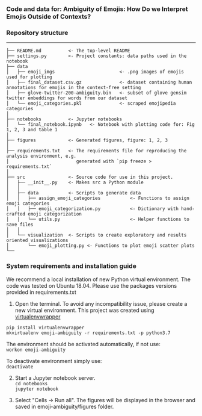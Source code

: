 ### Code and data for: Ambiguity of Emojis: How Do we Interpret Emojis Outside of Contexts?


### Repository structure

------------

    ├── README.md          <- The top-level README
    ├── settings.py        <- Project constants: data paths used in the notebook
    ├── data               
    │   ├── emoji_imgs                        <- .png images of emojis used for plotting
    │   ├── final_dataset.csv.gz              <- dataset containing human annotations for emojis in the context-free setting
    │   ├── glove-twitter-200-ambiguity.bin   <- subset of glove gensim twitter embeddings for words from our dataset
    │   └── emoji_categories.pkl              <- scraped emojipedia categories
    │
    ├── notebooks          <- Jupyter notebooks
    │   └── final_notebook.ipynb   <- Notebook with plotting code for: Fig 1, 2, 3 and table 1
    │
    ├── figures            <- Generated figures, figure: 1, 2, 3
    │
    ├── requirements.txt   <- The requirements file for reproducing the analysis environment, e.g.
    │                         generated with `pip freeze > requirements.txt`
    │
    ├── src                <- Source code for use in this project.
    │   ├── __init__.py    <- Makes src a Python module
    │   │
    │   ├── data           <- Scripts to generate data
    │   │   ├── assign_emoji_categories           <- Functions to assign emoji categories
    │   │   ├── emoji_categorization.py           <- Dictionary with hand-crafted emoji categorization
    │   │   └── utils.py                          <- Helper functions to save files
    │   │
    │   └── visualization  <- Scripts to create exploratory and results oriented visualizations
    │       └── emoji_plotting.py <- Functions to plot emoji scatter plots
    └──
 
 
###  System requirements and installation guide

We recommend a local installation of new Python virtual environment. The code was tested on Ubuntu 18.04.
Please use the packages versions provided in requirements.txt


1. Open the terminal. To avoid any incompatibility issue,
 please create a new virtual environment. This project was created using [virtualenvwrapper](]https://virtualenvwrapper.readthedocs.io/en/latest/)

`pip install virtualenvwrapper` <br>
`mkvirtualenv emoji-ambiguity -r requirements.txt -p python3.7` <br>

The environment should be activated automatically, if not use: <br>
`workon emoji-ambiguity`

To deactivate environment simply use: <br>
`deactivate`

2. Start a Jupyter notebook server. <br>
`cd notebooks` <br>
`jupyter notebook`

4. Select "Cells -> Run all". The figures will be displayed in the browser and saved in emoji-ambiguity/figures folder.

